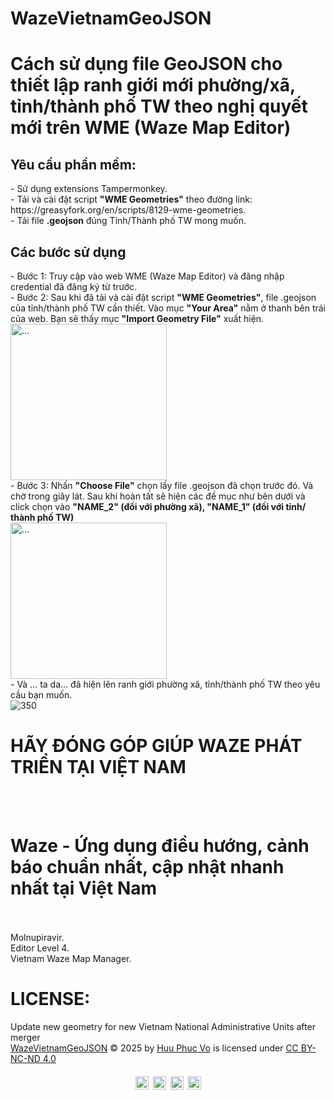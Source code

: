 # WazeVietnamGeoJSON
<h1>Cách sử dụng file GeoJSON cho thiết lập ranh giới mới phường/xã, tỉnh/thành phố TW theo nghị quyết mới trên WME (Waze Map Editor)</h1>
<h2>Yêu cầu phần mềm:</h2>
- Sử dụng extensions Tampermonkey. <br>
- Tải và cài đặt script <b>"WME Geometries"</b> theo đường link: https://greasyfork.org/en/scripts/8129-wme-geometries. <br>
- Tải file <b>.geojson</b> đúng Tỉnh/Thành phố TW mong muốn.
<h2>Các bước sử dụng</h2>
- Bước 1: Truy cập vào web WME (Waze Map Editor) và đăng nhập credential đã đăng ký từ trước.<br>
- Bước 2: Sau khi đã tải và cài đặt script <b>"WME Geometries"</b>, file .geojson của tỉnh/thành phố TW cần thiết. Vào mục <b>"Your Area"</b> nằm ở thanh bên trái của web. Bạn sẽ thấy mục <b>"Import Geometry File"</b> xuất hiện.<br>
<img src="https://github.com/user-attachments/assets/8473796a-1a29-46fd-95e2-d1159aefa990" alt="..." width="250" /><br>
- Bước 3: Nhấn <b>"Choose File"</b> chọn lấy file .geojson đã chọn trước đó. Và chờ trong giây lát. Sau khi hoàn tất sẽ hiện các đề mục như bên dưới và click chọn vào <b>"NAME_2" (đối với phường xã), "NAME_1" (đối với tỉnh/ thành phố TW)</b><br>
<img src="https://github.com/user-attachments/assets/79669096-d8e5-4503-9b7d-820bf4c11c1f" alt="..." width="250" /><br>
- Và ... ta da... đã hiện lên ranh giới phường xã, tỉnh/thành phố TW theo yêu cầu bạn muốn.<br>
<img src="https://github.com/user-attachments/assets/1a13412b-0a77-47fa-849c-c324b0ee3f2a" alt="350" width="..." /><br>
<h1>HÃY ĐÓNG GÓP GIÚP WAZE PHÁT TRIỂN TẠI VIỆT NAM</h1><br><br>
<H1>Waze - Ứng dụng điều hướng, cảnh báo chuẩn nhất, cập nhật nhanh nhất tại Việt Nam</H1><br><br>
Molnupiravir.<br>
Editor Level 4.<br>
Vietnam Waze Map Manager.<br>

<h1>LICENSE:</h1>
Update new geometry for new Vietnam National Administrative Units after merger<br>
<a href="https://github.com/vophuc8712/WazeVietnamGeoJSON">WazeVietnamGeoJSON</a> © 2025 by <a href="https://github.com/vophuc8712">Huu Phuc Vo</a> is licensed under <a href="https://creativecommons.org/licenses/by-nc-nd/4.0/">CC BY-NC-ND 4.0</a><br>
<div style="display: flex; justify-content: center; align-items: center; gap: 0.5em; margin-top: 20px;">
  <img src="https://mirrors.creativecommons.org/presskit/icons/cc.svg" style="width: 1.5em; height: 1.5em;">
  <img src="https://mirrors.creativecommons.org/presskit/icons/by.svg" style="width: 1.5em; height: 1.5em;">
  <img src="https://mirrors.creativecommons.org/presskit/icons/nc.svg" style="width: 1.5em; height: 1.5em;">
  <img src="https://mirrors.creativecommons.org/presskit/icons/nd.svg" style="width: 1.5em; height: 1.5em;">
</div>

